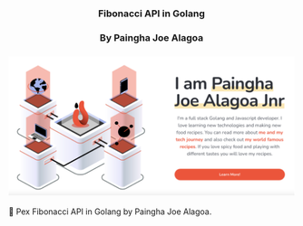 <h3 align="center">
    <p>Fibonacci API in Golang</p>
</h3>

<h3 align="center">
    <p>By Paingha Joe Alagoa</p>
</h3>

<h3 align="center">
    <a href="https://iamjollof.com"><img src="https://raw.githubusercontent.com/paingha/paingha/master/github-profile-img.png"></a>
</h3>

🤗 Pex Fibonacci API in Golang by Paingha Joe Alagoa. 

